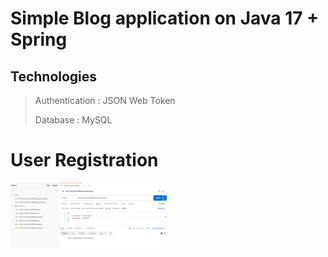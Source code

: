 # Simple Blog application on Java 17 + Spring

## Technologies
>Authentication : JSON Web Token
>
>Database : MySQL

# User Registration

<img src ="https://github.com/notTard/javablog/blob/main/proof/Screenshot_41.png" width="50%" height="50%" alt="Скрин регистрации">

